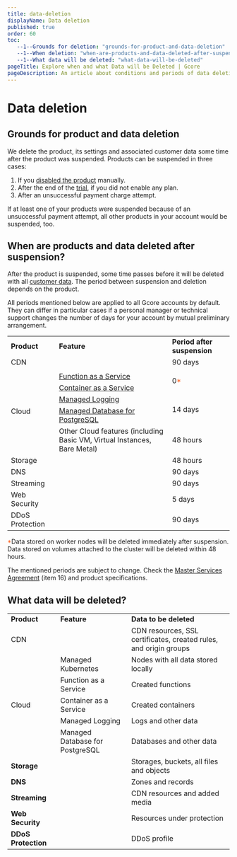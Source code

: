 ```yaml
---
title: data-deletion
displayName: Data deletion
published: true
order: 60
toc:
   --1--Grounds for deletion: "grounds-for-product-and-data-deletion"
   --1--When deletion: "when-are-products-and-data-deleted-after-suspension"
   --1--What data will be deleted: "what-data-will-be-deleted"
pageTitle: Explore when and what Data will be Deleted | Gcore
pageDescription: An article about conditions and periods of data deletion.
---
```

# Data deletion

## Grounds for product and data deletion

We delete the product, its settings and associated customer data some time after the product was suspended. Products can be suspended in three cases:

1. If you <a href="https://gcore.com/docs/account-settings/billing/disable-and-resume-a-service#disable-services" target="_blank">disabled the product</a> manually.
2. After the end of the <a href="https://gcore.com/docs/account-settings/billing/trial-conditions" target="_blank">trial</a>, if you did not enable any plan.
3. After an unsuccessful payment charge attempt. 

<alert-element type="caution" title="Caution">

If at least one of your products were suspended because of an unsuccessful payment attempt, all other products in your account would be suspended, too.

</alert-element>

## When are products and data deleted after suspension?

After the product is suspended, some time passes before it will be deleted with all <a href="https://gcore.com/docs/account-settings/billing/data-deletion#what-data-will-be-deleted" target="_blank">customer data</a>. The period between suspension and deletion depends on the product.  

<alert-element type="warning" title="Warning">

All periods mentioned below are applied to all Gcore accounts by default. They can differ in particular cases if a personal manager or technical support changes the number of days for your account by mutual preliminary arrangement.

</alert-element>

<table>
<tr>
<td>
<strong>Product</strong>
</td>
<td>
<strong>Feature</strong>
</td>
<td>
<strong>Period after suspension</strong>
</td>
</tr>
<tr>
<td>
CDN 
</td>
<td>&nbsp;</td>
<td>
90 days 
</td>
</tr>
<tr>
<td rowspan="6">
Cloud 
</td>
<td>
<a href="https://gcore.com/docs/cloud/kubernetes/about-gcore-kubernetes" target="_blank"></a>
</td>
<td rowspan="3">
0<span style="color:#FF5913">*</span>
</td>
</tr>
<tr>
<td>
<a href="https://gcore.com/docs/cloud/faas/about-function-as-a-service" target="_blank">Function as a Service</a>
</td>
</tr>
<tr>
<td>
<a href="https://gcore.com/docs/cloud/caas" target="_blank">Container as a Service</a>
</td>
</tr>
<tr>
<td>
<a href="https://gcore.com/docs/cloud/logging-as-a-service/about-logging-as-a-service" target="_blank">Managed Logging</a>
</td>
<td rowspan="2">
14 days 
</td>
</tr>
<tr>
<td>
<a href="https://gcore.com/docs/cloud/managed-database-postgresql" target="_blank">Managed Database for PostgreSQL</a> 
</td>
</tr>
<tr>
<td>
Other Cloud features (including Basic VM, Virtual Instances, Bare Metal) 
</td>
<td>
48 hours 
</td>
</tr>
<tr>
<td>
Storage 
</td>
<td>&nbsp;</td>
<td>
48 hours 
</td>
</tr>
<tr>
<td>
DNS 
</td>
<td>&nbsp;</td>
<td>
90 days 
</td>
</tr>
<tr>
<td>
Streaming 
</td>
<td>&nbsp;</td>
<td>
90 days 
</td>
</tr>
<tr>
<td>
Web Security 
</td>
<td>&nbsp;</td>
<td>
5 days 
</td>
</tr>
<tr>
<td>
DDoS Protection 
</td>
<td>&nbsp;</td>
<td>
90 days 
</td>
</tr>
</table>

<span style="color:#FF5913">*</span>Data stored on worker nodes will be deleted immediately after suspension. Data stored on volumes attached to the cluster will be deleted within 48 hours.

<alert-element type="caution" title="Caution">

The mentioned periods are subject to change. Check the <a href="https://gcore.com/legal" target="_blank">Master Services Agreement</a> (item 16) and product specifications.

</alert-element>

## What data will be deleted?

<table>
<tbody>
<tr>
<td>
<strong>Product</strong>
</td>
<td>
<strong>Feature</strong>
</td>
<td>
<strong>Data to be deleted</strong>
</td>
</tr>
<tr>
<td>
CDN 
</td>
<td>&nbsp;</td>
<td>
CDN resources, SSL certificates, created rules, and origin groups 
</td>
</tr>
<tr>
<td rowspan="5">
Cloud 
</td>
<td>
Managed Kubernetes 
</td>
<td>
Nodes with all data stored locally 
</td>
</tr>
<tr>
<td>
Function as a Service 
</td>
<td>
Created functions 
</td>
</tr>
<tr>
<td>
Container as a Service 
</td>
<td>
Created containers 
</td>
</tr>
<tr>
<td>
Managed Logging 
</td>
<td>
Logs and other data 
</td>
</tr>
<tr>
<td>
Managed Database for PostgreSQL 
</td>
<td>
Databases and other data 
</td>
</tr>
<tr>
<td>
<strong>Storage</strong>
</td>
<td>&nbsp;</td>
<td>
Storages, buckets, all files and objects 
</td>
</tr>
<tr>
<td>
<strong>DNS</strong>
</td>
<td>&nbsp;</td>
<td>
Zones and records 
</td>
</tr>
<tr>
<td>
<strong>Streaming</strong>
</td>
<td>&nbsp;</td>
<td>
CDN resources and added media 
</td>
</tr>
<tr>
<td>
<strong>Web Security</strong>
</td>
<td>&nbsp;</td>
<td>Resources under protection</td>
</tr>
<tr>
<td>
<strong>DDoS Protection</strong>
</td>
<td>&nbsp;</td>
<td>
DDoS profile 
</td>
</tr>
</tbody>
</table>